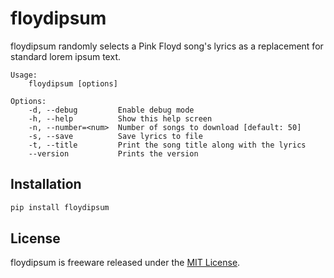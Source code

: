 # floydipsum

floydipsum randomly selects a Pink Floyd song's lyrics as a replacement for standard lorem ipsum text.

```
Usage:
    floydipsum [options]

Options:
    -d, --debug         Enable debug mode
    -h, --help          Show this help screen
    -n, --number=<num>  Number of songs to download [default: 50]
    -s, --save          Save lyrics to file
    -t, --title         Print the song title along with the lyrics
    --version           Prints the version
```

## Installation

```bash
pip install floydipsum
```

## License

floydipsum is freeware released under the [MIT License](https://github.com/scholnicks/floydipsum/blob/main/LICENSE).
